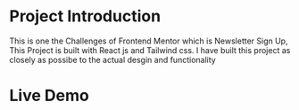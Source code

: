 # Project Introduction
This is one the Challenges of Frontend Mentor which is Newsletter Sign Up, 
This Project is built with React js and Tailwind css.
I have built this project as closely as possibe to the actual desgin and functionality 

# Live Demo
